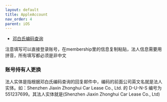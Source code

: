 ```yaml
---
layout: default
title: AppleAccount
nav_order: 4
parent: iOS
---
```



- [邓白氏编码查询](https://developer.apple.com/enroll/duns-lookup/#!/search)

注意填写可以直接登录账号，在membership里的信息复制粘贴，法人信息需要用拼音，所有填写都必须是非中文

### 账号持有人更换

法人实体是指根据邓白氏编码查询的回复邮件中，编码的前面公司英文名就是法人实体。如：Shenzhen Jiaxin Zhonghui Car Lease Co., Ltd. 的 D-U-N-S 编号为 551237699。其法人实体就是(Shenzhen Jiaxin Zhonghui Car Lease Co., Ltd)